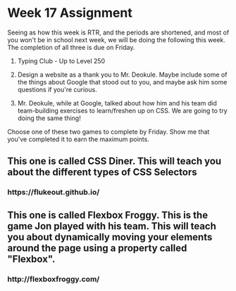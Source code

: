 # Week 17 Assignment

Seeing as how this week is RTR, and the periods are shortened, and most of you won't be in school next week, we will be doing the following this week.  The completion of all three is due on Friday.

1. Typing Club - Up to Level 250

2. Design a website as a thank you to Mr. Deokule.  Maybe include some of the things about Google that stood out to you, and maybe ask him some questions if you're curious. 

3. Mr. Deokule, while at Google, talked about how him and his team did team-building exercises to learn/freshen up on CSS.  We are going to try doing the same thing!

Choose one of these two games to complete by Friday.  Show me that you've completed it to earn the maximum points.

<h2>This one is called CSS Diner.  This will teach you about the different types of CSS Selectors</h2>

<h3>https://flukeout.github.io/</h3> 

<h2>This one is called Flexbox Froggy.  This is the game Jon played with his team.  This will teach you about dynamically moving your elements around the page using a property called "Flexbox".</h2>

<h3>http://flexboxfroggy.com/</h3>